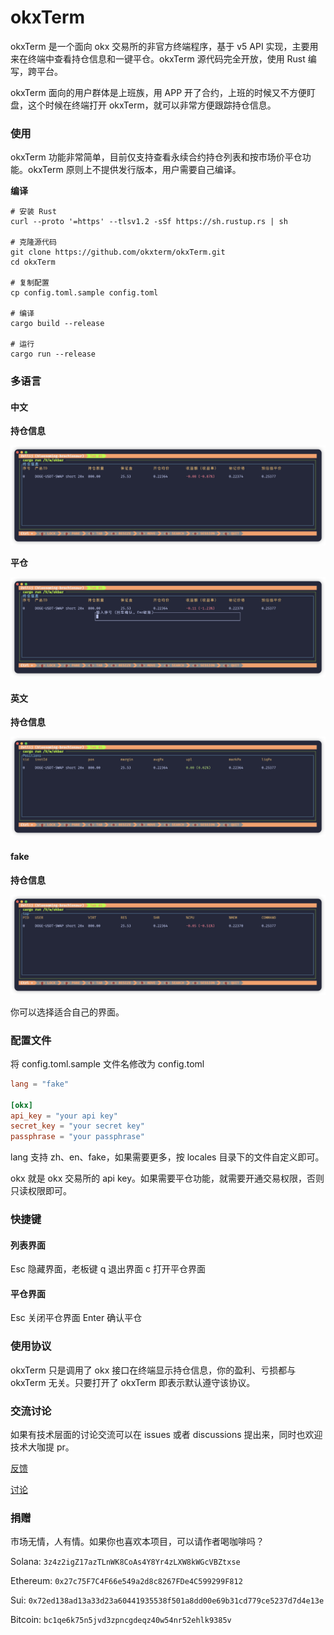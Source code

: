 # okxTerm


okxTerm 是一个面向 okx 交易所的非官方终端程序，基于 v5 API 实现，主要用来在终端中查看持仓信息和一键平仓。okxTerm 源代码完全开放，使用 Rust 编写，跨平台。  

okxTerm 面向的用户群体是上班族，用 APP 开了合约，上班的时候又不方便盯盘，这个时候在终端打开 okxTerm，就可以非常方便跟踪持仓信息。 

### 使用

okxTerm 功能非常简单，目前仅支持查看永续合约持仓列表和按市场价平仓功能。okxTerm 原则上不提供发行版本，用户需要自己编译。

**编译**
```shell
# 安装 Rust
curl --proto '=https' --tlsv1.2 -sSf https://sh.rustup.rs | sh

# 克隆源代码
git clone https://github.com/okxterm/okxTerm.git
cd okxTerm

# 复制配置
cp config.toml.sample config.toml

# 编译
cargo build --release

# 运行
cargo run --release
```

### 多语言
#### 中文

**持仓信息**

![](./assets/zh.png)

**平仓**

![](./assets/zh-close.png)

#### 英文

**持仓信息**

![](./assets/en.png)

#### fake

**持仓信息**

![](./assets/fake.png)

你可以选择适合自己的界面。


### 配置文件
将 config.toml.sample 文件名修改为 config.toml
```toml
lang = "fake"

[okx]
api_key = "your api key"
secret_key = "your secret key"
passphrase = "your passphrase"
```

lang 支持 zh、en、fake，如果需要更多，按 locales 目录下的文件自定义即可。

okx 就是 okx 交易所的 api key。如果需要平仓功能，就需要开通交易权限，否则只读权限即可。

### 快捷键
#### 列表界面
Esc 隐藏界面，老板键
q 退出界面
c 打开平仓界面

#### 平仓界面
Esc 关闭平仓界面
Enter 确认平仓

### 使用协议
okxTerm 只是调用了 okx 接口在终端显示持仓信息，你的盈利、亏损都与 okxTerm 无关。只要打开了 okxTerm 即表示默认遵守该协议。



### 交流讨论
如果有技术层面的讨论交流可以在 issues 或者 discussions 提出来，同时也欢迎技术大咖提 pr。

[反馈](https://github.com/okxterm/okxTerm/issues)  

[讨论](https://github.com/okxterm/okxTerm/discussions)


### 捐赠
市场无情，人有情。如果你也喜欢本项目，可以请作者喝咖啡吗？

Solana: `3z4z2igZ17azTLnWK8CoAs4Y8Yr4zLXW8kWGcVBZtxse`

Ethereum: `0x27c75F7C4F66e549a2d8c8267FDe4C599299F812`

Sui: `0x72ed138ad13a33d23a60441935538f501a8dd00e69b31cd779ce5237d7d4e13e`

Bitcoin: `bc1qe6k75n5jvd3zpncgdeqz40w54nr52ehlk9385v`
